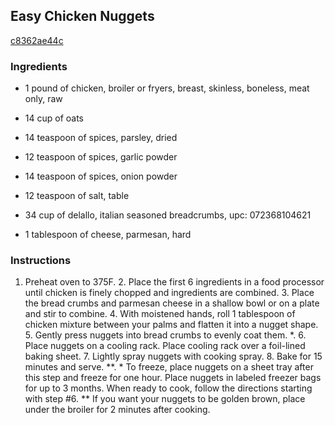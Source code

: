 ## Easy Chicken Nuggets

[c8362ae44c](http://www.food.com/recipe/easy-chicken-nuggets-499873)

### Ingredients

 - 1 pound of chicken, broiler or fryers, breast, skinless, boneless, meat only, raw

 - 14 cup of oats

 - 14 teaspoon of spices, parsley, dried

 - 12 teaspoon of spices, garlic powder

 - 14 teaspoon of spices, onion powder

 - 12 teaspoon of salt, table

 - 34 cup of delallo, italian seasoned breadcrumbs, upc: 072368104621

 - 1 tablespoon of cheese, parmesan, hard

### Instructions

1. Preheat oven to 375F. 2. Place the first 6 ingredients in a food processor until chicken is finely chopped and ingredients are combined. 3. Place the bread crumbs and parmesan cheese in a shallow bowl or on a plate and stir to combine. 4. With moistened hands, roll 1 tablespoon of chicken mixture between your palms and flatten it into a nugget shape. 5. Gently press nuggets into bread crumbs to evenly coat them. *. 6. Place nuggets on a cooling rack. Place cooling rack over a foil-lined baking sheet. 7. Lightly spray nuggets with cooking spray. 8. Bake for 15 minutes and serve. **. * To freeze, place nuggets on a sheet tray after this step and freeze for one hour. Place nuggets in labeled freezer bags for up to 3 months. When ready to cook, follow the directions starting with step #6. ** If you want your nuggets to be golden brown, place under the broiler for 2 minutes after cooking.
